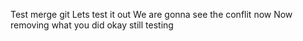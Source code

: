 Test merge
git 
Lets test it out
We are gonna see the conflit now
Now removing what you did
okay still testing
